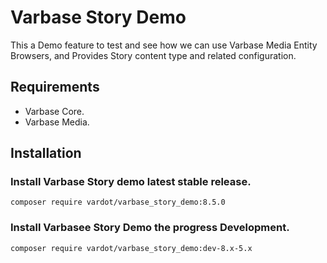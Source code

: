 # Varbase Story Demo

This a Demo feature to test and see how we can use Varbase Media Entity
Browsers, and Provides Story content type and related configuration.


## Requirements
* Varbase Core.
* Varbase Media.

## Installation

### Install Varbase Story demo latest stable release.
```
composer require vardot/varbase_story_demo:8.5.0
```

### Install Varbasee Story Demo the progress Development.
```
composer require vardot/varbase_story_demo:dev-8.x-5.x